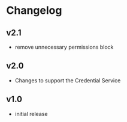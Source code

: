 # Changelog

## v2.1

- remove unnecessary permissions block

## v2.0

- Changes to support the Credential Service

## v1.0

- initial release
